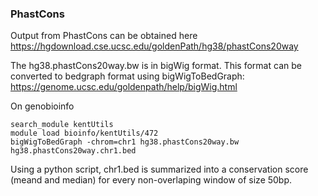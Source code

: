 ### PhastCons 
Output from PhastCons can be obtained here  
https://hgdownload.cse.ucsc.edu/goldenPath/hg38/phastCons20way

The hg38.phastCons20way.bw is in bigWig format. This format can be converted to bedgraph format using bigWigToBedGraph:
https://genome.ucsc.edu/goldenpath/help/bigWig.html

On genobioinfo
```
search_module kentUtils
module load bioinfo/kentUtils/472
bigWigToBedGraph -chrom=chr1 hg38.phastCons20way.bw hg38.phastCons20way.chr1.bed
```
Using a python script, chr1.bed is summarized into a conservation score (meand and median) for every non-overlaping window of size 50bp.
